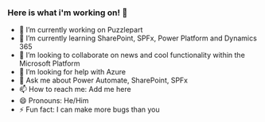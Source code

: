 ### Here is what i'm working on! 👋

- 🔭 I’m currently working on Puzzlepart
- 🌱 I’m currently learning SharePoint, SPFx, Power Platform and Dynamics 365
- 👯 I’m looking to collaborate on news and cool functionality within the Microsoft Platform
- 🤔 I’m looking for help with Azure
- 💬 Ask me about Power Automate, SharePoint, SPFx
- 📫 How to reach me: Add me here
- 😄 Pronouns: He/Him
- ⚡ Fun fact: I can make more bugs than you

